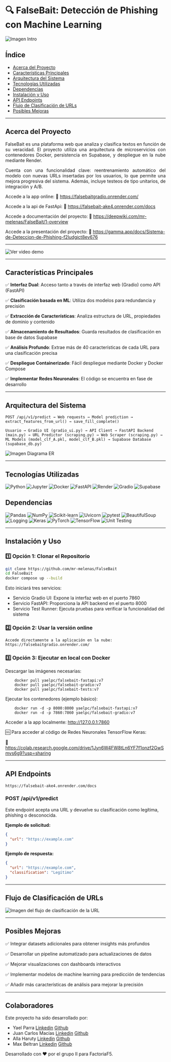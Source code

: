 # 🔍 FalseBait: Detección de Phishing con Machine Learning

![Imagen Intro](<images/phishing.png>)

##  Índice

- [Acerca del Proyecto](#acerca-del-proyecto)
- [Características Principales](#características-principales)
- [Arquitectura del Sistema](#arquitectura-del-sistema)
- [Tecnologías Utilizadas](#tecnologías-utilizadas)
- [Dependencias](#dependencias)
- [Instalación y Uso](#instalación-y-uso)
- [API Endpoints](#api-endpoints)
- [Flujo de Clasificación de URLs](#flujo-de-clasificación-de-urls)
- [Posibles Mejoras](#posibles-mejoras)

---
## Acerca del Proyecto
<div align="justify">
FalseBait es una plataforma web que analiza y clasifica textos en función de su veracidad. El proyecto utiliza una arquitectura de microservicios con contenedores Docker, persistencia en Supabase, y despliegue en la nube mediante Render.

Cuenta con una funcionalidad clave: reentrenamiento automático del modelo con nuevas URLs insertadas por los usuarios, lo que permite una mejora progresiva del sistema. Además, incluye testeos de tipo unitarios, de integración y A/B.

</div>

Accede a la app online:
🔗 https://falsebaitgradio.onrender.com/

Accede a la api de FastApi:
🔗 https://falsebait-ake4.onrender.com/docs

Accede a documentación del proyecto: 
🔗 https://deepwiki.com/mr-melenas/FalseBait/1-overview

Accede a la presentación del proyecto:
🔗 https://gamma.app/docs/Sistema-de-Deteccion-de-Phishing-f2ludgict8ev676

---
![Ver video demo](images/render_gif.gif)

---
## Características Principales

✅ **Interfaz Dual**: Acceso tanto a través de interfaz web (Gradio) como API (FastAPI)

✅ **Clasificación basada en ML**: Utiliza dos modelos para redundancia y precisión

✅ **Extracción de Características**: Analiza estructura de URL, propiedades de dominio y contenido

✅ **Almacenamiento de Resultados**: Guarda resultados de clasificación en base de datos Supabase

✅ **Análisis Profundo**: Extrae más de 40 características de cada URL para una clasificación precisa

✅ **Despliegue Containerizado**: Fácil despliegue mediante Docker y Docker Compose

✅ **Implementar Redes Neuronales**: El código se encuentra en fase de desarrollo

---
## Arquitectura del Sistema

```
POST /api/v1/predict → Web requests → Model prediction → extract_features_from_url() → save_fill_complete()

Usuario → Gradio UI (gradio_ui.py) → API Client → FastAPI Backend (main.py) → URL Predictor (scraping.py) → Web Scraper (scraping.py) → ML Models (model_clf_A.pkl, model_clf_B.pkl) → Supabase Database (supabase_db.py)
```

![Imagen Diagrama ER](<images/diagram phishing.png>)

---
## Tecnologías Utilizadas

![Python](https://img.shields.io/badge/-Python-3776AB?logo=python&logoColor=white)
![Jupyter](https://img.shields.io/badge/-Jupyter-FF3C00?logo=jupyter&logoColor=white)
![Docker](https://img.shields.io/badge/-Docker-2496ED?logo=docker&logoColor=white)
![FastAPI](https://img.shields.io/badge/-FastAPI-009688?logo=fastapi&logoColor=white)
![Render](https://img.shields.io/badge/-Render-46B7C8?logo=render&logoColor=white)
![Gradio](https://img.shields.io/badge/-Gradio-FFB400?logo=python&logoColor=black)
![Supabase](https://img.shields.io/badge/-Supabase-3ECF8E?logo=supabase&logoColor=white)


## Dependencias

![Pandas](https://img.shields.io/badge/-Pandas-150458?logo=pandas&logoColor=white)
![NumPy](https://img.shields.io/badge/-NumPy-013243?logo=numpy&logoColor=white)
![Scikit-learn](https://img.shields.io/badge/-Scikit--learn-F7931E?logo=scikit-learn&logoColor=white)
![Uvicorn](https://img.shields.io/badge/-Uvicorn-7A2A8B?logo=uvicorn&logoColor=white)
![pytest](https://img.shields.io/badge/-pytest-0A9EDC?logo=pytest&logoColor=white)
![BeautifulSoup](https://img.shields.io/badge/-BeautifulSoup-8B2A2A?logo=python&logoColor=white)
![Logging](https://img.shields.io/badge/-Logging-4B8BBE?logo=python&logoColor=white)
![Keras](https://img.shields.io/badge/-Keras-D00000?logo=keras&logoColor=white)
![PyTorch](https://img.shields.io/badge/-PyTorch-EE4C2C?logo=pytorch&logoColor=white)
![TensorFlow](https://img.shields.io/badge/-TensorFlow-FF6F00?logo=tensorflow&logoColor=white)
![Unit Testing](https://img.shields.io/badge/-Unit_Testing-0A0A0A?logo=pytest&logoColor=white)

---
## Instalación y Uso

### 1️⃣ Opción 1: Clonar el Repositorio
```bash
git clone https://github.com/mr-melenas/FalseBait
cd FalseBait
docker compose up --build
```
Esto iniciará tres servicios:
- Servicio Gradio UI: Expone la interfaz web en el puerto 7860
- Servicio FastAPI: Proporciona la API backend en el puerto 8000
- Servicio Test Runner: Ejecuta pruebas para verificar la funcionalidad del sistema

### 2️⃣ Opción 2: Usar la versión online
    Accede directamente a la aplicación en la nube:
    https://falsebaitgradio.onrender.com/

### 3️⃣ Opción 3: Ejecutar en local con Docker
Descargar las imágenes necesarias:
```
    docker pull yaelpc/falsebait-fastapi:v7  
    docker pull yaelpc/falsebait-gradio:v7  
    docker pull yaelpc/falsebait-tests:v7
```
Ejecutar los contenedores (ejemplo básico):
```
    docker run -d -p 8000:8000 yaelpc/falsebait-fastapi:v7  
    docker run -d -p 7860:7860 yaelpc/falsebait-gradio:v7 
```
Acceder a la app localmente:
http://127.0.0.1:7860

🆒 Para acceder al código de Redes Neuronales TensorFlow Keras:

🔗 https://colab.research.google.com/drive/1Jyn6W4FW8tLn6YF7f1onzf2GwSmvs6g9?usp=sharing

---
## API Endpoints
    https://falsebait-ake4.onrender.com/docs

### POST /api/v1/predict

Este endpoint acepta una URL y devuelve su clasificación como legítima, phishing o desconocida.

**Ejemplo de solicitud:**
```json
{
  "url": "https://example.com"
}
```

**Ejemplo de respuesta:**
```json
{
  "url": "https://example.com",
  "classification": "Legítimo"
}
```

---
## Flujo de Clasificación de URLs

![Imagen del flujo de clasificación de la URL](<images/URL Classification Workflow.png>)

---

## Posibles Mejoras

✅ Integrar datasets adicionales para obtener insights más profundos

✅ Desarrollar un pipeline automatizado para actualizaciones de datos

✅ Mejorar visualizaciones con dashboards interactivos

✅ Implementar modelos de machine learning para predicción de tendencias

✅ Añadir más características de análisis para mejorar la precisión

---

## Colaboradores

Este proyecto ha sido desarrollado por:

- Yael Parra  [Linkedin](https://www.linkedin.com/in/yael-parra/) [Github](https://github.com/Yael-Parra)
- Juan Carlos Macías [Linkedin](https://www.linkedin.com/in/juancarlosmacias/) [Github](https://github.com/juancmacias)
- Alla Haruty [Linkedin](https://www.linkedin.com/in/allaharuty/) [Github](https://github.com/alharuty)
- Max Beltran [Linkedin](https://www.linkedin.com/in/max-beltran/) [Github](https://github.com/mr-melenas)


Desarrollado con ❤️ por el grupo II para FactoriaF5.
